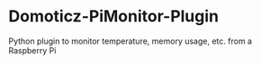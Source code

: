 # Domoticz-PiMonitor-Plugin
Python plugin to monitor temperature, memory usage, etc. from a Raspberry Pi
